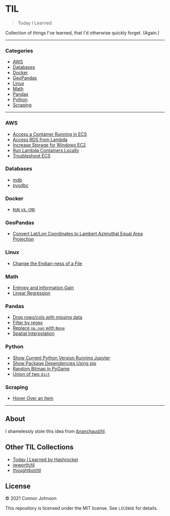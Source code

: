 # TIL

> Today I Learned

Collection of things I've learned, that I'd otherwise quickly forget. (Again.)

---

### Categories

* [AWS](#aws)
* [Databases](#databases)
* [Docker](#docker)
* [GeoPandas](#geopandas)
* [Linux](#linux)
* [Math](#math)
* [Pandas](#pandas)
* [Python](#python)
* [Scraping](#scraping)

---

### AWS
- [Access a Container Running in ECS](aws/access-running-container.md)
- [Access RDS from Lambda](aws/access-rds-from-lambda.md)
- [Increase Storage for Windows EC2](aws/increase-storage-for-windows-ec2.md)
- [Run Lambda Containers Locally](aws/run-lambda-containers-locally.md)
- [Troubleshoot ECS](aws/troubleshoot-ecs.md)

### Databases
- [mdb](databases/mdb.md)
- [pyodbc](databases/pyodbc.md)

### Docker
- [`RUN` vs. `CMD`](docker/run-vs-cmd.md)

### GeoPandas
- [Convert Lat/Lon Coordinates to Lambert Azimuthal Equal Area Projection](geopandas/convert-data-to-lambert-projection.md)

### Linux
- [Change the Endian-ness of a File](linux/change-endian-ness.md)

### Math
- [Entropy and Information Gain](math/entropy_and_information_gain.md)
- [Linear Regression](math/linear-regression.md)

### Pandas
- [Drop rows/cols with missing data](pandas/drop-rows-or-cols-with-missing-data.md)
- [Filter by regex](pandas/filter-by-regex.md)
- [Replace `np.nan` with `None`](pandas/replace-np-nan-with-none.md)
- [Spatial Interpolation](pandas/spatial-interpolation.md)

### Python
- [Show Current Python Version Running Jupyter](python/jupyter-show-current-python-version.md)
- [Show Package Dependencies Using pip](python/pip-show-package-dependencies.md)
- [Random Bitmap in PyGame](python/random-bitmap-in-pygame.md)
- [Union of two `dict`](python/union-of-two-dict.md)

### Scraping
- [Hover Over an Item](scraping/hover-over-an-item.md)

---

## About

I shamelessly stole this idea from [jbranchaud/til](https://github.com/jbranchaud/til).

## Other TIL Collections

* [Today I Learned by Hashrocket](https://til.hashrocket.com)
* [jwworth/til](https://github.com/jwworth/til)
* [thoughtbot/til](https://github.com/thoughtbot/til)

## License

&copy; 2021 Connor Johnson

This repository is licensed under the MIT license. See `LICENSE` for
details.